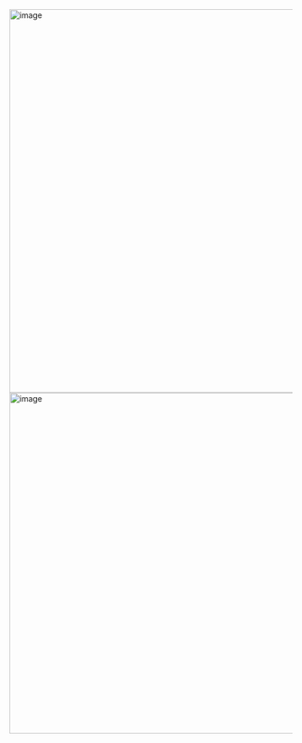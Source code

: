 <img width="1918" height="683" alt="image" src="https://github.com/user-attachments/assets/ee02f30c-b092-4629-82fc-d633e2538f76" />
<img width="893" height="607" alt="image" src="https://github.com/user-attachments/assets/05fee36f-5536-4a8e-bafd-7a23cc86fc59" />
